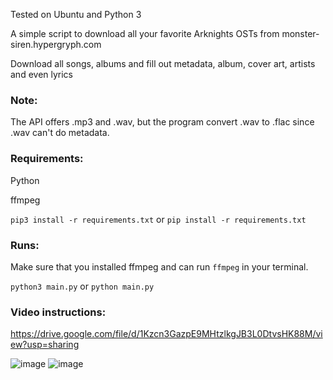 Tested on Ubuntu and Python 3


A simple script to download all your favorite Arknights OSTs from monster-siren.hypergryph.com

Download all songs, albums and fill out metadata, album, cover art, artists and even lyrics

### Note:

The API offers .mp3 and .wav, but the program convert .wav to .flac since .wav can't do metadata.

### Requirements:

Python

ffmpeg

```pip3 install -r requirements.txt``` or ```pip install -r requirements.txt```

### Runs:

Make sure that you installed ffmpeg and can run `ffmpeg` in your terminal.

```python3 main.py``` or ```python main.py```

### Video instructions:
https://drive.google.com/file/d/1Kzcn3GazpE9MHtzlkgJB3L0DtvsHK88M/view?usp=sharing


![image](https://user-images.githubusercontent.com/80285371/207703442-a96488bc-5642-4d7b-92da-f0ac976e944b.png)
![image](https://user-images.githubusercontent.com/80285371/207703484-2271b5a1-7928-401d-9bed-a5e4feeec4d0.png)
